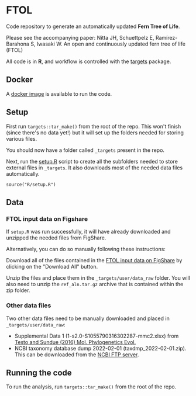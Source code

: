 # FTOL

Code repository to generate an automatically updated **Fern Tree of Life**.

Please see the accompanying paper: Nitta JH, Schuettpelz E, Ramírez-Barahona S, Iwasaki W. An open and continuously updated fern tree of life (FTOL)

All code is in **R**, and workflow is controlled with the [targets](https://github.com/ropensci/targets) package.

## Docker

A [docker image](https://hub.docker.com/r/joelnitta/ftol) is available to run the code.

## Setup

First run `targets::tar_make()` from the root of the repo. This won't finish (since there's no data yet!) but it will set up the folders needed for storing various files.

You should now have a folder called `_targets` present in the repo.

Next, run the [setup.R](R/setup.R) script to create all the subfolders needed to store external files in `_targets`. It also downloads most of the needed data files automatically.

```
source("R/setup.R")
```

## Data

### FTOL input data on Figshare

If `setup.R` was run successfully, it will have already downloaded and unzipped the needed files from FigShare.

Alternatively, you can do so manually following these instructions:

Download all of the files contained in the [FTOL input data on FigShare](https://doi.org/10.6084/m9.figshare.19474316.v1) by clicking on the "Download All" button.

Unzip the files and place them in the `_targets/user/data_raw` folder. You will also need to unzip the `ref_aln.tar.gz` archive that is contained within the zip folder.

### Other data files

Two other data files need to be manually downloaded and placed in `_targets/user/data_raw`:

- Supplemental Data 1  (1-s2.0-S1055790316302287-mmc2.xlsx) from [Testo and Sundue (2016) Mol. Phylogenetics Evol.](https://doi.org/10.1016/j.ympev.2016.09.003)
- NCBI taxonomy database dump 2022-02-01 (taxdmp_2022-02-01.zip). This can be downloaded from the [NCBI FTP server](https://ftp.ncbi.nih.gov/pub/taxonomy/taxdump_archive/taxdmp_2022-02-01.zip).
## Running the code

To run the analysis, run `targets::tar_make()` from the root of the repo.